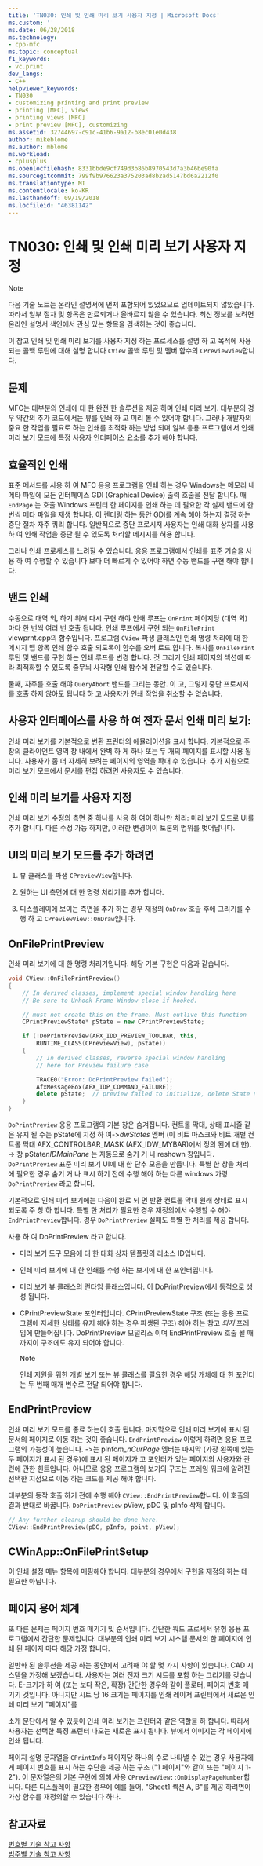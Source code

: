```yaml
---
title: 'TN030: 인쇄 및 인쇄 미리 보기 사용자 지정 | Microsoft Docs'
ms.custom: ''
ms.date: 06/28/2018
ms.technology:
- cpp-mfc
ms.topic: conceptual
f1_keywords:
- vc.print
dev_langs:
- C++
helpviewer_keywords:
- TN030
- customizing printing and print preview
- printing [MFC], views
- printing views [MFC]
- print preview [MFC], customizing
ms.assetid: 32744697-c91c-41b6-9a12-b8ec01e0d438
author: mikeblome
ms.author: mblome
ms.workload:
- cplusplus
ms.openlocfilehash: 8331bbde9cf749d3b86b8970543d7a3b46be90fa
ms.sourcegitcommit: 799f9b976623a375203ad8b2ad5147bd6a2212f0
ms.translationtype: MT
ms.contentlocale: ko-KR
ms.lasthandoff: 09/19/2018
ms.locfileid: "46381142"
---
```

# <a name="tn030-customizing-printing-and-print-preview"></a>TN030: 인쇄 및 인쇄 미리 보기 사용자 지정

> [!NOTE]
> 다음 기술 노트는 온라인 설명서에 먼저 포함되어 있었으므로 업데이트되지 않았습니다. 따라서 일부 절차 및 항목은 만료되거나 올바르지 않을 수 있습니다. 최신 정보를 보려면 온라인 설명서 색인에서 관심 있는 항목을 검색하는 것이 좋습니다.

이 참고 인쇄 및 인쇄 미리 보기를 사용자 지정 하는 프로세스를 설명 하 고 목적에 사용 되는 콜백 루틴에 대해 설명 합니다 `CView` 콜백 루틴 및 멤버 함수의 `CPreviewView`합니다.

## <a name="the-problem"></a>문제

MFC는 대부분의 인쇄에 대 한 완전 한 솔루션을 제공 하며 인쇄 미리 보기. 대부분의 경우 약간의 추가 코드에서는 뷰를 인쇄 하 고 미리 볼 수 있어야 합니다. 그러나 개발자의 중요 한 작업을 필요로 하는 인쇄를 최적화 하는 방법 되며 일부 응용 프로그램에서 인쇄 미리 보기 모드에 특정 사용자 인터페이스 요소를 추가 해야 합니다.

## <a name="efficient-printing"></a>효율적인 인쇄

표준 메서드를 사용 하 여 MFC 응용 프로그램을 인쇄 하는 경우 Windows는 메모리 내 메타 파일에 모든 인터페이스 GDI (Graphical Device) 출력 호출을 전달 합니다. 때 `EndPage` 는 호출 Windows 프린터 한 페이지를 인쇄 하는 데 필요한 각 실제 밴드에 한 번씩 메타 파일을 재생 합니다. 이 렌더링 하는 동안 GDI를 계속 해야 하는지 결정 하는 중단 절차 자주 쿼리 합니다. 일반적으로 중단 프로시저 사용자는 인쇄 대화 상자를 사용 하 여 인쇄 작업을 중단 될 수 있도록 처리할 메시지를 허용 합니다.

그러나 인쇄 프로세스를 느려질 수 있습니다. 응용 프로그램에서 인쇄를 표준 기술을 사용 하 여 수행할 수 있습니다 보다 더 빠르게 수 있어야 하면 수동 밴드를 구현 해야 합니다.

## <a name="print-banding"></a>밴드 인쇄

수동으로 대역 외, 하기 위해 다시 구현 해야 인쇄 루프는 `OnPrint` 페이지당 (대역 외) 마다 한 번씩 여러 번 호출 됩니다. 인쇄 루프에서 구현 되는 `OnFilePrint` viewprnt.cpp의 함수입니다. 프로그램 `CView`-파생 클래스인 인쇄 명령 처리에 대 한 메시지 맵 항목 인쇄 함수 호출 되도록이 함수를 오버 로드 합니다. 복사를 `OnFilePrint` 루틴 및 밴드를 구현 하는 인쇄 루프를 변경 합니다. 것 그리기 인쇄 페이지의 섹션에 따라 최적화할 수 있도록 줄무늬 사각형 인쇄 함수에 전달할 수도 있습니다.

둘째, 자주를 호출 해야 `QueryAbort` 밴드를 그리는 동안. 이 고, 그렇지 중단 프로시저를 호출 하지 않아도 됩니다 하 고 사용자가 인쇄 작업을 취소할 수 없습니다.

## <a name="print-preview-electronic-paper-with-user-interface"></a>사용자 인터페이스를 사용 하 여 전자 문서 인쇄 미리 보기:

인쇄 미리 보기를 기본적으로 변환 프린터의 에뮬레이션을 표시 합니다. 기본적으로 주 창의 클라이언트 영역 창 내에서 완벽 하 게 하나 또는 두 개의 페이지를 표시할 사용 됩니다. 사용자가 좀 더 자세히 보려는 페이지의 영역을 확대 수 있습니다. 추가 지원으로 미리 보기 모드에서 문서를 편집 하려면 사용자도 수 있습니다.

## <a name="customizing-print-preview"></a>인쇄 미리 보기를 사용자 지정

인쇄 미리 보기 수정의 측면 중 하나를 사용 하 여이 하나만 처리: 미리 보기 모드로 UI를 추가 합니다. 다른 수정 가능 하지만, 이러한 변경이이 토론의 범위를 벗어납니다.

## <a name="to-add-ui-to-the-preview-mode"></a>UI의 미리 보기 모드를 추가 하려면

1. 뷰 클래스를 파생 `CPreviewView`합니다.

2. 원하는 UI 측면에 대 한 명령 처리기를 추가 합니다.

3. 디스플레이에 보이는 측면을 추가 하는 경우 재정의 `OnDraw` 호출 후에 그리기를 수행 하 고 `CPreviewView::OnDraw`입니다.

## <a name="onfileprintpreview"></a>OnFilePrintPreview

인쇄 미리 보기에 대 한 명령 처리기입니다. 해당 기본 구현은 다음과 같습니다.

```cpp
void CView::OnFilePrintPreview()
{
    // In derived classes, implement special window handling here
    // Be sure to Unhook Frame Window close if hooked.

    // must not create this on the frame. Must outlive this function
    CPrintPreviewState* pState = new CPrintPreviewState;

    if (!DoPrintPreview(AFX_IDD_PREVIEW_TOOLBAR, this,
        RUNTIME_CLASS(CPreviewView), pState))
    {
        // In derived classes, reverse special window handling
        // here for Preview failure case

        TRACE0("Error: DoPrintPreview failed");
        AfxMessageBox(AFX_IDP_COMMAND_FAILURE);
        delete pState;  // preview failed to initialize, delete State now
    }
}
```

`DoPrintPreview` 응용 프로그램의 기본 창은 숨겨집니다. 컨트롤 막대, 상태 표시줄 같은 유지 될 수는 pState에 지정 하 여->*dwStates* 멤버 (이 비트 마스크와 비트 개별 컨트롤 막대 AFX_CONTROLBAR_MASK (AFX_IDW_MYBAR)에서 정의 된에 대 한). -> 창 pState*nIDMainPane* 는 자동으로 숨기 거 나 reshown 창입니다. `DoPrintPreview` 표준 미리 보기 UI에 대 한 단추 모음을 만듭니다. 특별 한 창을 처리에 필요한 경우 숨기 거 나 표시 하기 전에 수행 해야 하는 다른 windows 가령 `DoPrintPreview` 라고 합니다.

기본적으로 인쇄 미리 보기에는 다음이 완료 되 면 반환 컨트롤 막대 원래 상태로 표시 되도록 주 창 하 합니다. 특별 한 처리가 필요한 경우 재정의에서 수행할 수 해야 `EndPrintPreview`합니다. 경우 `DoPrintPreview` 실패도 특별 한 처리를 제공 합니다.

사용 하 여 DoPrintPreview 라고 합니다.

- 미리 보기 도구 모음에 대 한 대화 상자 템플릿의 리소스 ID입니다.

- 인쇄 미리 보기에 대 한 인쇄를 수행 하는 보기에 대 한 포인터입니다.

- 미리 보기 뷰 클래스의 런타임 클래스입니다. 이 DoPrintPreview에서 동적으로 생성 됩니다.

- CPrintPreviewState 포인터입니다. CPrintPreviewState 구조 (또는 응용 프로그램에 자세한 상태를 유지 해야 하는 경우 파생된 구조) 해야 하는 참고 *되지* 프레임에 만들어집니다. DoPrintPreview 모덜리스 이며 EndPrintPreview 호출 될 때까지이 구조에도 유지 되어야 합니다.

  > [!NOTE]
  > 인쇄 지원을 위한 개별 보기 또는 뷰 클래스를 필요한 경우 해당 개체에 대 한 포인터는 두 번째 매개 변수로 전달 되어야 합니다.

## <a name="endprintpreview"></a>EndPrintPreview

인쇄 미리 보기 모드를 종료 하는이 호출 됩니다. 마지막으로 인쇄 미리 보기에 표시 된 문서의 페이지로 이동 하는 것이 좋습니다. `EndPrintPreview` 이렇게 하려면 응용 프로그램의 가능성이 높습니다. ->는 pInfo*m_nCurPage* 멤버는 마지막 (가장 왼쪽에 있는 두 페이지가 표시 된 경우)에 표시 된 페이지가 고 포인터가 있는 페이지의 사용자와 관련에 관한 힌트입니다. 아니므로 응용 프로그램의 보기의 구조는 프레임 워크에 알려진 선택한 지점으로 이동 하는 코드를 제공 해야 합니다.

대부분의 동작 호출 하기 전에 수행 해야 `CView::EndPrintPreview`합니다. 이 호출의 결과 반대로 바꿉니다. `DoPrintPreview` pView, pDC 및 pInfo 삭제 합니다.

```cpp
// Any further cleanup should be done here.
CView::EndPrintPreview(pDC, pInfo, point, pView);
```

## <a name="cwinapponfileprintsetup"></a>CWinApp::OnFilePrintSetup

이 인쇄 설정 메뉴 항목에 매핑해야 합니다. 대부분의 경우에서 구현을 재정의 하는 데 필요한 아닙니다.

## <a name="page-nomenclature"></a>페이지 용어 체계

또 다른 문제는 페이지 번호 매기기 및 순서입니다. 간단한 워드 프로세서 유형 응용 프로그램에서 간단한 문제입니다. 대부분의 인쇄 미리 보기 시스템 문서의 한 페이지에 인쇄 된 페이지 마다 해당 가정 합니다.

일반화 된 솔루션을 제공 하는 동안에서 고려해 야 할 몇 가지 사항이 있습니다. CAD 시스템을 가정해 보겠습니다. 사용자는 여러 전자 크기 시트를 포함 하는 그리기를 갖습니다. E-크기가 하 여 (또는 보다 작은, 확장) 간단한 경우와 같이 플로터, 페이지 번호 매기기 것입니다. 아니지만 시트 당 16 크기는 페이지를 인쇄 레이저 프린터에서 새로운 인쇄 미리 보기 "페이지"를

소개 문단에서 알 수 있듯이 인쇄 미리 보기는 프린터와 같은 역할을 하 합니다. 따라서 사용자는 선택한 특정 프린터 나오는 새로운 표시 됩니다. 뷰에서 이미지는 각 페이지에 인쇄 됩니다.

페이지 설명 문자열을 `CPrintInfo` 페이지당 하나의 수로 나타낼 수 있는 경우 사용자에 게 페이지 번호를 표시 하는 수단을 제공 하는 구조 ("1 페이지"와 같이 또는 "페이지 1-2"). 이 문자열은의 기본 구현에 의해 사용 `CPreviewView::OnDisplayPageNumber`합니다. 다른 디스플레이 필요한 경우에 예를 들어, "Sheet1 섹션 A, B"를 제공 하려면이 가상 함수를 재정의할 수 있습니다 하나.

## <a name="see-also"></a>참고자료

[번호별 기술 참고 사항](../mfc/technical-notes-by-number.md)<br/>
[범주별 기술 참고 사항](../mfc/technical-notes-by-category.md)
